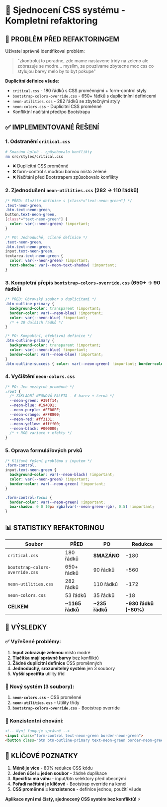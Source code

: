 # 🧹 Sjednocení CSS systému - Kompletní refaktoring

## 🚨 **PROBLÉM PŘED REFAKTORINGEM**

Uživatel správně identifikoval problém:
> "zkontroluj to poradne, zde mame nastavene tridy na zeleno ale zobrazuje se modre... myslím, ze pouzivame zbytecne moc css co stylujou barvy melo by to byt pokupe"

**Duplicitní definice všude:**
- `critical.css` - 180 řádků s CSS proměnnými + form-control styly
- `bootstrap-colors-override.css` - 650+ řádků s duplicitními definicemi 
- `neon-utilities.css` - 282 řádků se zbytečnými styly
- `neon-colors.css` - Duplicitní CSS proměnné
- Konfliktní načítání před/po Bootstrapu

## ✅ **IMPLEMENTOVANÉ ŘEŠENÍ**

### 1. **Odstranění `critical.css`**
```bash
# Smazáno úplně - způsobovalo konflikty
rm src/styles/critical.css
```
- ❌ Duplicitní CSS proměnné
- ❌ form-control s modrou barvou místo zelené
- ❌ Načítání před Bootstrapem způsobovalo konflikty

### 2. **Zjednodušení `neon-utilities.css`** (282 → 110 řádků)
```css
/* PŘED: Složité definice s [class*="text-neon-green"] */
.text-neon-green,
.btn.text-neon-green,
button.text-neon-green,
[class*="text-neon-green"] {
  color: var(--neon-green) !important;
}

/* PO: Jednoduché, cílené definice */
.text-neon-green,
.btn.text-neon-green,
input.text-neon-green,
textarea.text-neon-green {
  color: var(--neon-green) !important;
  text-shadow: var(--neon-text-shadow) !important;
}
```

### 3. **Kompletní přepis `bootstrap-colors-override.css`** (650+ → 90 řádků)
```css
/* PŘED: Obrovský soubor s duplicitami */
.btn-outline-primary {
  background-color: transparent !important;
  border-color: var(--neon-blue) !important;
  color: var(--neon-blue) !important;
  /* + 20 dalších řádků */
}

/* PO: Kompaktní, efektivní definice */
.btn-outline-primary { 
  background-color: transparent !important;
  color: var(--neon-blue) !important;
  border-color: var(--neon-blue) !important;
}
.btn-outline-success { color: var(--neon-green) !important; border-color: var(--neon-green) !important; }
```

### 4. **Vyčištění `neon-colors.css`**
```css
/* PO: Jen nezbytné proměnné */
:root {
  /* ZÁKLADNÍ NEONOVÁ PALETA - 6 barev + černá */
  --neon-green: #39ff14;
  --neon-blue: #194DD1;
  --neon-purple: #FF00FF;
  --neon-orange: #FF8800;
  --neon-red: #ff3131;
  --neon-yellow: #ffff00;
  --neon-black: #000000;
  /* + RGB variace + efekty */
}
```

### 5. **Oprava formulářových prvků**
```css
/* Klíčové řešení problému s inputem */
.form-control,
input.text-neon-green {
  background-color: var(--neon-black) !important;
  color: var(--neon-green) !important;
  border-color: var(--neon-green) !important;
}

.form-control:focus {
  border-color: var(--neon-green) !important;
  box-shadow: 0 0 10px rgba(var(--neon-green-rgb), 0.5) !important;
}
```

## 📊 **STATISTIKY REFAKTORINGU**

| Soubor | PŘED | PO | Redukce |
|--------|------|----|---------| 
| `critical.css` | 180 řádků | **SMAZÁNO** | -180 |
| `bootstrap-colors-override.css` | 650+ řádků | 90 řádků | -560 |
| `neon-utilities.css` | 282 řádků | 110 řádků | -172 |
| `neon-colors.css` | 53 řádků | 35 řádků | -18 |
| **CELKEM** | **~1165 řádků** | **~235 řádků** | **-930 řádků (-80%)** |

## 🎯 **VÝSLEDKY**

### ✅ **Vyřešené problémy:**
1. **Input zobrazuje zelenou** místo modré
2. **Tlačítka mají správné barvy** bez konfliktů
3. **Žádné duplicitní definice** CSS proměnných
4. **Jednoduchý, srozumitelný systém** jen 3 soubory
5. **Vyšší specifita** utility tříd

### 🔧 **Nový systém (3 soubory):**
1. **`neon-colors.css`** - CSS proměnné
2. **`neon-utilities.css`** - Utility třídy  
3. **`bootstrap-colors-override.css`** - Bootstrap override

### 🎨 **Konzistentní chování:**
```html
<!-- Nyní funguje správně -->
<input class="form-control text-neon-green border-neon-green">
<button class="btn btn-outline-primary text-neon-green border-neon-green">
```

## 📝 **KLÍČOVÉ POZNATKY**

1. **Méně je více** - 80% redukce CSS kódu
2. **Jeden účel = jeden soubor** - žádné duplikace
3. **Specifita má váhu** - input/btn selektory před obecnými
4. **Pořadí načítání je klíčové** - Bootstrap override na konci
5. **CSS proměnné = konzistence** - definice jednou, použití všude

**Aplikace nyní má čistý, sjednocený CSS systém bez konfliktů!** ⚡
